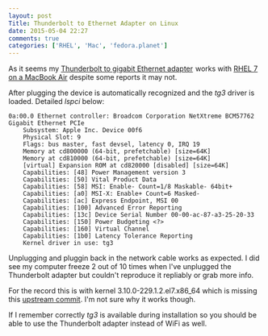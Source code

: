 ```yaml
---
layout: post
Title: Thunderbolt to Ethernet Adapter on Linux
date: 2015-05-04 22:27
comments: true
categories: ['RHEL', 'Mac', 'fedora.planet']
---
```


As it seems my
<a href="http://www.amazon.com/gp/product/B008ALA6DW/ref=as_li_tl?ie=UTF8&camp=1789&creative=390957&creativeASIN=B008ALA6DW&linkCode=as2&tag=atodorovorg-20&linkId=T2J6D7GIDMKNWLYV">Thunderbolt to gigabit Ethernet adapter</a><img src="http://ir-na.amazon-adsystem.com/e/ir?t=atodorovorg-20&l=as2&o=1&a=B008ALA6DW" width="1" height="1" border="0" alt="" style="border:none !important; margin:0px !important;" />
works with 
[RHEL 7 on a MacBook Air](/blog/2015/04/26/installing-red-hat-enterprise-linux-7-on-macbook-air-2015/)
despite some reports it may not.

After plugging the device is automatically recognized and the *tg3* driver is loaded.
Detailed *lspci* below:

    0a:00.0 Ethernet controller: Broadcom Corporation NetXtreme BCM57762 Gigabit Ethernet PCIe
        Subsystem: Apple Inc. Device 00f6
        Physical Slot: 9
        Flags: bus master, fast devsel, latency 0, IRQ 19
        Memory at cd800000 (64-bit, prefetchable) [size=64K]
        Memory at cd810000 (64-bit, prefetchable) [size=64K]
        [virtual] Expansion ROM at cd820000 [disabled] [size=64K]
        Capabilities: [48] Power Management version 3
        Capabilities: [50] Vital Product Data
        Capabilities: [58] MSI: Enable- Count=1/8 Maskable- 64bit+
        Capabilities: [a0] MSI-X: Enable+ Count=6 Masked-
        Capabilities: [ac] Express Endpoint, MSI 00
        Capabilities: [100] Advanced Error Reporting
        Capabilities: [13c] Device Serial Number 00-00-ac-87-a3-25-20-33
        Capabilities: [150] Power Budgeting <?>
        Capabilities: [160] Virtual Channel
        Capabilities: [1b0] Latency Tolerance Reporting
        Kernel driver in use: tg3

Unplugging and pluggin back in the network cable works as expected.
I did see my computer freeze 2 out of 10 times when I've unplugged the Thunderbolt
adapter but couldn't reproduce it repliably or grab more info. 

For the record this is with kernel 3.10.0-229.1.2.el7.x86_64 which is missing
this
[upstream commit](https://git.kernel.org/cgit/linux/kernel/git/gregkh/char-misc.git/commit/?h=char-misc-next&id=16603153666d22df544ae9f9b3764fd18da28eeb).
I'm not sure why it works though.

If I remember correctly *tg3* is available during installation so you should
be able to use the Thunderbolt adapter instead of WiFi as well.

